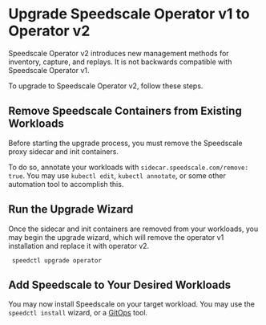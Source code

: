 # Upgrade Speedscale Operator v1 to Operator v2

Speedscale Operator v2 introduces new management methods for inventory, capture, and replays. It is not backwards compatible with Speedscale Operator v1.

To upgrade to Speedscale Operator v2, follow these steps.

## Remove Speedscale Containers from Existing Workloads

Before starting the upgrade process, you must remove the Speedscale proxy sidecar and init containers.

To do so, annotate your workloads with `sidecar.speedscale.com/remove: true`. You may use `kubectl edit`, `kubectl annotate`, or some other automation tool to accomplish this.

## Run the Upgrade Wizard

Once the sidecar and init containers are removed from your workloads, you may begin the upgrade wizard, which will remove the operator v1 installation and replace it with operator v2.

```shell
 speedctl upgrade operator
```

## Add Speedscale to Your Desired Workloads

You may now install Speedscale on your target workload. You may use the `speedctl install` wizard, or a [GitOps]() tool.

